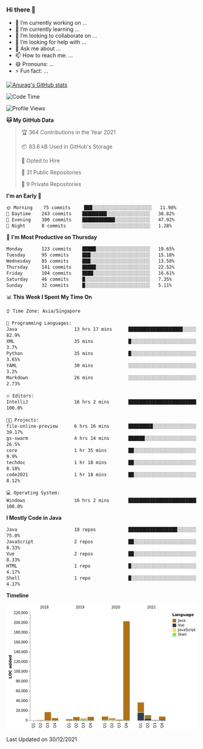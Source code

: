 ### Hi there 👋

- 🔭 I’m currently working on ...
- 🌱 I’m currently learning ...
- 👯 I’m looking to collaborate on ...
- 🤔 I’m looking for help with ...
- 💬 Ask me about ...
- 📫 How to reach me: ...
- 😄 Pronouns: ...
- ⚡ Fun fact: ...

[![Anurag's GitHub stats](https://github-readme-stats.vercel.app/api?username=xiumu2017&show_icons=true&theme=radical)](https://github.com/anuraghazra/github-readme-stats)

<!--
**xiumu2017/xiumu2017** is a ✨ _special_ ✨ repository because its `README.md` (this file) appears on your GitHub profile.

Here are some ideas to get you started:

- 🔭 I’m currently working on ...
- 🌱 I’m currently learning ...
- 👯 I’m looking to collaborate on ...
- 🤔 I’m looking for help with ...
- 💬 Ask me about ...
- 📫 How to reach me: ...
- 😄 Pronouns: ...
- ⚡ Fun fact: ...
-->

<!--START_SECTION:waka-->
![Code Time](http://img.shields.io/badge/Code%20Time-178%20hrs%2057%20mins-blue)

![Profile Views](http://img.shields.io/badge/Profile%20Views-0-blue)

**🐱 My GitHub Data** 

> 🏆 364 Contributions in the Year 2021
 > 
> 📦 83.6 kB Used in GitHub's Storage 
 > 
> 💼 Opted to Hire
 > 
> 📜 31 Public Repositories 
 > 
> 🔑 9 Private Repositories  
 > 
**I'm an Early 🐤** 

```text
🌞 Morning    75 commits     ███░░░░░░░░░░░░░░░░░░░░░░   11.98% 
🌆 Daytime    243 commits    █████████░░░░░░░░░░░░░░░░   38.82% 
🌃 Evening    300 commits    ████████████░░░░░░░░░░░░░   47.92% 
🌙 Night      8 commits      ░░░░░░░░░░░░░░░░░░░░░░░░░   1.28%

```
📅 **I'm Most Productive on Thursday** 

```text
Monday       123 commits    █████░░░░░░░░░░░░░░░░░░░░   19.65% 
Tuesday      95 commits     ███░░░░░░░░░░░░░░░░░░░░░░   15.18% 
Wednesday    85 commits     ███░░░░░░░░░░░░░░░░░░░░░░   13.58% 
Thursday     141 commits    █████░░░░░░░░░░░░░░░░░░░░   22.52% 
Friday       104 commits    ████░░░░░░░░░░░░░░░░░░░░░   16.61% 
Saturday     46 commits     █░░░░░░░░░░░░░░░░░░░░░░░░   7.35% 
Sunday       32 commits     █░░░░░░░░░░░░░░░░░░░░░░░░   5.11%

```


📊 **This Week I Spent My Time On** 

```text
⌚︎ Time Zone: Asia/Singapore

💬 Programming Languages: 
Java                     13 hrs 17 mins      ████████████████████░░░░░   82.9% 
XML                      35 mins             █░░░░░░░░░░░░░░░░░░░░░░░░   3.7% 
Python                   35 mins             █░░░░░░░░░░░░░░░░░░░░░░░░   3.65% 
YAML                     30 mins             ░░░░░░░░░░░░░░░░░░░░░░░░░   3.2% 
Markdown                 26 mins             ░░░░░░░░░░░░░░░░░░░░░░░░░   2.73%

🔥 Editors: 
IntelliJ                 16 hrs 2 mins       █████████████████████████   100.0%

🐱‍💻 Projects: 
file-online-preview      6 hrs 16 mins       █████████░░░░░░░░░░░░░░░░   39.17% 
gs-swarm                 4 hrs 14 mins       ██████░░░░░░░░░░░░░░░░░░░   26.5% 
core                     1 hr 35 mins        ██░░░░░░░░░░░░░░░░░░░░░░░   9.9% 
techdoc                  1 hr 18 mins        ██░░░░░░░░░░░░░░░░░░░░░░░   8.18% 
code2021                 1 hr 18 mins        ██░░░░░░░░░░░░░░░░░░░░░░░   8.12%

💻 Operating System: 
Windows                  16 hrs 2 mins       █████████████████████████   100.0%

```

**I Mostly Code in Java** 

```text
Java                     18 repos            ██████████████████░░░░░░░   75.0% 
JavaScript               2 repos             ██░░░░░░░░░░░░░░░░░░░░░░░   8.33% 
Vue                      2 repos             ██░░░░░░░░░░░░░░░░░░░░░░░   8.33% 
HTML                     1 repo              █░░░░░░░░░░░░░░░░░░░░░░░░   4.17% 
Shell                    1 repo              █░░░░░░░░░░░░░░░░░░░░░░░░   4.17%

```


**Timeline**

![Chart not found](https://raw.githubusercontent.com/xiumu2017/xiumu2017/main/charts/bar_graph.png) 


 Last Updated on 30/12/2021
<!--END_SECTION:waka-->

